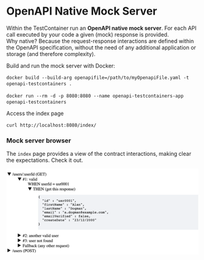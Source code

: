 # OpenAPI Native Mock Server

Within the TestContainer run an **OpenAPI native mock server**. For each API call executed by your code
a given (mock) response is provided.  
Why native? Because the request-response interactions are defined within the OpenAPI specification, without
the need of any additional application or storage (and therefore complexity).

Build and run the mock server with Docker:

```docker
docker build --build-arg openapifile=/path/to/myOpenapiFile.yaml -t openapi-testcontainers .

docker run --rm -d -p 8080:8080 --name openapi-testcontainers-app openapi-testcontainers

```
Access the index page
```shell
curl http://localhost:8080/index/
```

### Mock server browser

The `index` page provides a view of the contract interactions, making clear the expectations.
Check it out.

![Mock server browser](mock-server.png)




